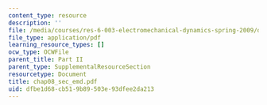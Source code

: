 ```yaml
---
content_type: resource
description: ''
file: /media/courses/res-6-003-electromechanical-dynamics-spring-2009/dfbe1d68cb519b89503e93dfee2da213_chap08_sec_emd.pdf
file_type: application/pdf
learning_resource_types: []
ocw_type: OCWFile
parent_title: Part II
parent_type: SupplementalResourceSection
resourcetype: Document
title: chap08_sec_emd.pdf
uid: dfbe1d68-cb51-9b89-503e-93dfee2da213
---
```


